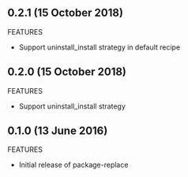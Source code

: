 ## 0.2.1 (15 October 2018)

FEATURES

  * Support uninstall_install strategy in default recipe

## 0.2.0 (15 October 2018)

FEATURES

  * Support uninstall_install strategy

## 0.1.0 (13 June 2016)

FEATURES

  * Initial release of package-replace
